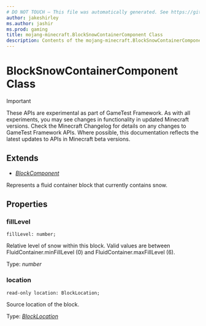 ```yaml
---
# DO NOT TOUCH — This file was automatically generated. See https://github.com/Mojang/MinecraftScriptingApiDocsGenerator to modify descriptions, examples, etc.
author: jakeshirley
ms.author: jashir
ms.prod: gaming
title: mojang-minecraft.BlockSnowContainerComponent Class
description: Contents of the mojang-minecraft.BlockSnowContainerComponent class.
---
```

# BlockSnowContainerComponent Class
>[!IMPORTANT]
>These APIs are experimental as part of GameTest Framework. As with all experiments, you may see changes in functionality in updated Minecraft versions. Check the Minecraft Changelog for details on any changes to GameTest Framework APIs. Where possible, this documentation reflects the latest updates to APIs in Minecraft beta versions.

## Extends
- [*BlockComponent*](BlockComponent.md)

Represents a fluid container block that currently contains snow.

## Properties
### **fillLevel**
`fillLevel: number;`

Relative level of snow within this block. Valid values are between FluidContainer.minFillLevel (0) and FluidContainer.maxFillLevel (6).

Type: *number*

### **location**
`read-only location: BlockLocation;`

Source location of the block.

Type: [*BlockLocation*](BlockLocation.md)


